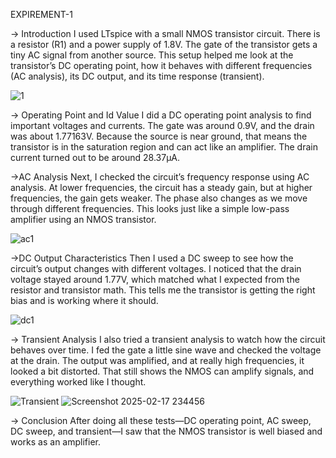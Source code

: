 EXPIREMENT-1

-> Introduction
I used LTspice with a small NMOS transistor circuit. There is a resistor (R1) and a power supply of 1.8V. The gate of the transistor gets a tiny AC signal from another source. This setup helped me look at the transistor’s DC operating point, how it behaves with different frequencies (AC analysis), its DC output, and its time response (transient).

![1](https://github.com/user-attachments/assets/f39ff6f7-9b2d-445c-b9b7-15dc25095e59)


-> Operating Point and Id Value
I did a DC operating point analysis to find important voltages and currents. The gate was around 0.9V, and the drain was about 1.77163V. Because the source is near ground, that means the transistor is in the saturation region and can act like an amplifier. The drain current turned out to be around 28.37µA.

->AC Analysis
Next, I checked the circuit’s frequency response using AC analysis. At lower frequencies, the circuit has a steady gain, but at higher frequencies, the gain gets weaker. The phase also changes as we move through different frequencies. This looks just like a simple low-pass amplifier using an NMOS transistor.

![ac1](https://github.com/user-attachments/assets/f6ac09e6-8e22-49f8-980e-f239468db099)


->DC Output Characteristics
Then I used a DC sweep to see how the circuit’s output changes with different voltages. I noticed that the drain voltage stayed around 1.77V, which matched what I expected from the resistor and transistor math. This tells me the transistor is getting the right bias and is working where it should.

![dc1](https://github.com/user-attachments/assets/989a2e5b-2b70-4861-b410-2c9df209371a)


-> Transient Analysis
I also tried a transient analysis to watch how the circuit behaves over time. I fed the gate a little sine wave and checked the voltage at the drain. The output was amplified, and at really high frequencies, it looked a bit distorted. That still shows the NMOS can amplify signals, and everything worked like I thought.

![Transient](https://github.com/user-attachments/assets/9b6f6cc8-672f-4024-9c25-7f82db4ea464)
![Screenshot 2025-02-17 234456](https://github.com/user-attachments/assets/a4784ad0-a9c2-45f8-b076-9bc4a610d3c8)



-> Conclusion
After doing all these tests—DC operating point, AC sweep, DC sweep, and transient—I saw that the NMOS transistor is well biased and works as an amplifier. 
